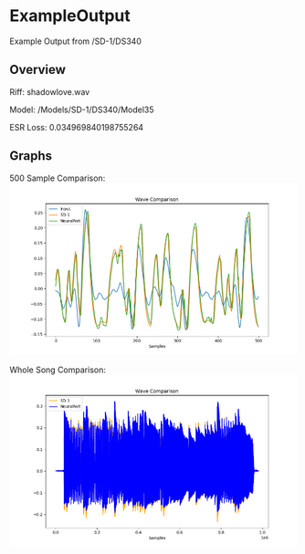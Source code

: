 # ExampleOutput
Example Output from /SD-1/DS340
## Overview
Riff: shadowlove.wav

Model: /Models/SD-1/DS340/Model35

ESR Loss: 0.034969840198755264

## Graphs
500 Sample Comparison:
![500 Sample Comparison](../Images/ExampleOutputImg/smallComparison.png)

Whole Song Comparison:
![Whole Song Comparsion:](../Images/ExampleOutputImg/wholeComparison.png)

